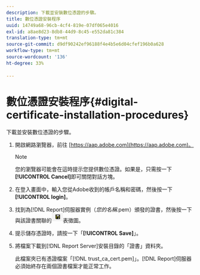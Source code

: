 ```yaml
---
description: 下載並安裝數位憑證的步驟。
title: 數位憑證安裝程序
uuid: 14749a68-96cb-4cf4-819e-07df065e4016
exl-id: a8ae8d23-8db8-44d9-8c45-e552da81c384
translation-type: tm+mt
source-git-commit: d9df90242ef96188f4e4b5e6d04cfef196b0a628
workflow-type: tm+mt
source-wordcount: '136'
ht-degree: 33%

---
```


# 數位憑證安裝程序{#digital-certificate-installation-procedures}

下載並安裝數位憑證的步驟。

1. 開啟網路瀏覽器，前往 [https://aap.adobe.com](https://aap.adobe.com)。

   >[!NOTE]
   >
   >您的瀏覽器可能會在這時提示您提供數位憑證。如果是，只需按一下&#x200B;**[!UICONTROL Cancel]**&#x200B;即可關閉對話方塊。

1. 在登入畫面中，輸入您從Adobe收到的帳戶名稱和密碼，然後按一下&#x200B;**[!UICONTROL login]**。
1. 找到為[!DNL Report]伺服器實例（*您的名稱*.pem）頒發的證書，然後按一下與該證書關聯的![](assets/btn_save_certificatedownload.PNG)表徵圖。
1. 提示儲存憑證時，請按一下「**[!UICONTROL Save]**」。
1. 將檔案下載到[!DNL Report Server]安裝目錄的「證書」資料夾。

   此檔案夾已有憑證檔案「[!DNL trust_ca_cert.pem]」。[!DNL Report]伺服器必須始終存在兩個證書檔案才能正常工作。
